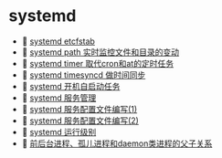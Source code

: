 # systemd

* 📄 [systemd etcfstab](siyuan://blocks/20240424180039-sizyaj6)
* 📄 [systemd path 实时监控文件和目录的变动](siyuan://blocks/20240424175548-grq9r5v)
* 📄 [systemd timer 取代cron和at的定时任务](siyuan://blocks/20240424181008-s6g2sr7)
* 📄 [systemd timesyncd 做时间同步](siyuan://blocks/20240424181617-nwnjkd7)
* 📄 [systemd 开机自启动任务](siyuan://blocks/20240424174529-oagnrjj)
* 📄 [systemd 服务管理](siyuan://blocks/20240424172244-jhfhzbk)
* 📄 [systemd 服务配置文件编写(1)](siyuan://blocks/20240424172850-cgmuntf)
* 📄 [systemd 服务配置文件编写(2)](siyuan://blocks/20240424173746-aczkl2b)
* 📄 [systemd 运行级别](siyuan://blocks/20240424175045-s1lcniu)
* 📄 [前后台进程、孤儿进程和daemon类进程的父子关系](siyuan://blocks/20240424165936-k0gazgk)

‍
